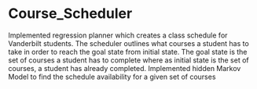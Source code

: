 # Course_Scheduler

Implemented regression planner which creates a class schedule for Vanderbilt students. The scheduler outlines what courses a student has to take in order to reach the goal state from initial state. The goal state is the set of courses a student has to complete where as initial state is the set of courses, a student has already completed. Implemented hidden Markov Model to find the schedule availability for a given set of courses

